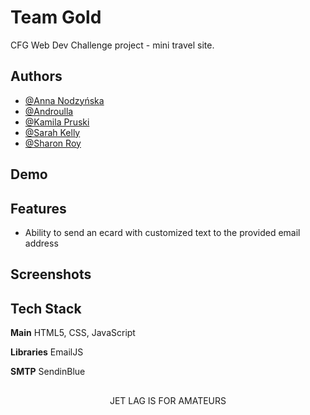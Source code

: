 
# Team Gold

CFG Web Dev Challenge project - mini travel site.


## Authors

- [@Anna Nodzyńska](https://www.github.com/neternefer)
- [@Androulla](https://github.com/n1ght0wl)
- [@Kamila Pruski](https://github.com/pruskikam)
- [@Sarah Kelly]()
- [@Sharon Roy]()


## Demo


## Features

- Ability to send an ecard with customized text to the provided email address

## Screenshots


## Tech Stack

**Main** HTML5, CSS, JavaScript

**Libraries** EmailJS

**SMTP** SendinBlue

##  

<p align="center">JET LAG IS FOR AMATEURS</p>

